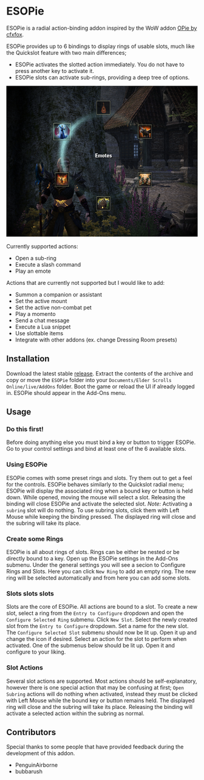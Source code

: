 # ESOPie
ESOPie is a radial action-binding addon inspired by the WoW addon [OPie by cfxfox](https://www.townlong-yak.com/addons/opie).

ESOPie provides up to 6 bindings to display rings of usable slots, much like the Quickslot feature with two main differences;
* ESOPie activates the slotted action immediately. You do not have to press another key to activate it.
* ESOPie slots can activate sub-rings, providing a deep tree of options.

![ESOPie Ring Example](img/ringpreview.png)

Currently supported actions:
* Open a sub-ring
* Execute a slash command
* Play an emote

Actions that are currently not supported but I would like to add:
* Summon a companion or assistant
* Set the active mount
* Set the active non-combat pet
* Play a momento
* Send a chat message
* Execute a Lua snippet
* Use slottable items
* Integrate with other addons (ex. change Dressing Room presets)

## Installation
Download the latest stable [release](https://github.com/jrdmellow/ESOPie/releases).
Extract the contents of the archive and copy or move the `ESOPie` folder into your `Documents/Elder Scrolls Online/live/AddOns` folder.
Boot the game or reload the UI if already logged in. ESOPie should appear in the Add-Ons menu.

## Usage

### Do this first!
Before doing anything else you must bind a key or button to trigger ESOPie. Go to your control settings and bind at least one of the 6 available slots.

### Using ESOPie
ESOPie comes with some preset rings and slots. Try them out to get a feel for the controls.
ESOPie behaves similarly to the Quickslot radial menu; ESOPie will display the associated ring when a bound key or button is held down. While opened, moving the mouse will select a slot. Releasing the binding will close ESOPie and activate the selected slot.
*Note:* Activating a `subring` slot will do nothing. To use subring slots, click them with Left Mouse while keeping the binding pressed. The displayed ring will close and the subring will take its place.

### Create some Rings
ESOPie is all about rings of slots. Rings can be either be nested or be directly bound to a key.
Open up the ESOPie settings in the Add-Ons submenu.
Under the general settings you will see a secion to Configure Rings and Slots. Here you can click `New Ring` to add an empty ring. The new ring will be selected automatically and from here you can add some slots.

### Slots slots slots
Slots are the core of ESOPie. All actions are bound to a slot. To create a new slot, select a ring from the `Entry to Configure` dropdown and open the `Configure Selected Ring` submenu.
Click `New Slot`.
Select the newly created slot from the `Entry to Configure` dropdown.
Set a name for the new slot.
The `Configure Selected Slot` submenu should now be lit up. Open it up and change the icon if desired.
Select an action for the slot to perform when activated. One of the submenus below should be lit up. Open it and configure to your liking.

### Slot Actions
Several slot actions are supported. Most actions should be self-explanatory, however there is one special action that may be confusing at first; `Open Subring` actions will do nothing when activated, instead they must be clicked with Left Mouse while the bound key or button remains held. The displayed ring will close and the subring will take its place. Releasing the binding will activate a selected action within the subring as normal.

## Contributors
Special thanks to some people that have provided feedback during the development of this addon.

* PenguinAirborne
* bubbarush
